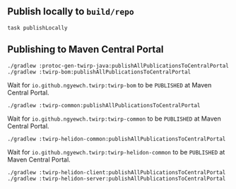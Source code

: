 ## Publish locally to `build/repo`

```
task publishLocally
```

## Publishing to Maven Central Portal

```
./gradlew :protoc-gen-twirp-java:publishAllPublicationsToCentralPortal
./gradlew :twirp-bom:publishAllPublicationsToCentralPortal
```

Wait for `io.github.ngyewch.twirp:twirp-bom` to be `PUBLISHED` at Maven Central Portal.

```
./gradlew :twirp-common:publishAllPublicationsToCentralPortal
```

Wait for `io.github.ngyewch.twirp:twirp-common` to be `PUBLISHED` at Maven Central Portal.

```
./gradlew :twirp-helidon-common:publishAllPublicationsToCentralPortal
```

Wait for `io.github.ngyewch.twirp:twirp-helidon-common` to be `PUBLISHED` at Maven Central Portal.

```
./gradlew :twirp-helidon-client:publishAllPublicationsToCentralPortal
./gradlew :twirp-helidon-server:publishAllPublicationsToCentralPortal
```
